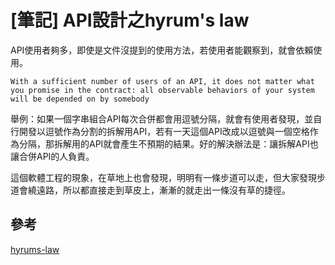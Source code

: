 # [筆記] API設計之hyrum's law


API使用者夠多，即使是文件沒提到的使用方法，若使用者能觀察到，就會依賴使用。
<!--more-->
``With a sufficient number of users of an API, it does not matter what you promise in the contract: all observable behaviors of your system will be depended on by somebody
``

舉例：如果一個字串組合API每次合併都會用逗號分隔，就會有使用者發現，並自行開發以逗號作為分割的拆解用API，若有一天這個API改成以逗號與一個空格作為分隔，那拆解用的API就會產生不預期的結果。好的解決辦法是：讓拆解API也讓合併API的人負責。

這個軟體工程的現象，在草地上也會發現，明明有一條步道可以走，但大家發現步道會繞遠路，所以都直接走到草皮上，漸漸的就走出一條沒有草的捷徑。


## 參考
[hyrums-law](https://thebootstrappedfounder.com/hyrums-law/)
